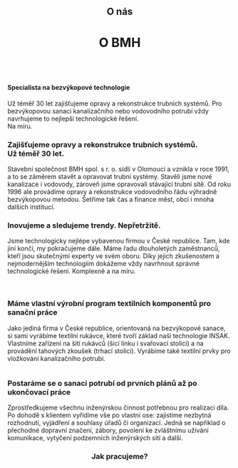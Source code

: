<header class="page-header page-header--centered">
    <h2 class="page-header__subtitle">O nás</h2>
    <h1 class="page-header__title">O BMH</h1>
</header>

<section class="section section--wide section--centered">
<div class="info-box info-box--image-left info-box--blue info-box--image-small">
    <img class="info-box__img" src="/img/frontpage/2.png" alt=""/>
    <main class="info-box__content">
        <h4 class="info-box__content__header">Specialista na bezvýkopové technologie</h4>
        <p class="info-box__content__text">Už téměř 30 let zajišťujeme opravy a rekonstrukce trubních systémů. Pro bezvýkopovou sanaci kanalizačního nebo vodovodního potrubí vždy navrhujeme to nejlepší technologické řešení.<br/>Na míru.</p>
    </main>
</div>
</section>

<section class="page-paragraph">
    <main class="page-paragraph__content">
        <h3 class="page-paragraph__header">Zajišťujeme opravy a rekonstrukce trubních systémů.<br/>Už téměř 30 let.</h3>
        <p class="page-paragraph__text">
        Stavební společnost BMH spol. s r. o. sídlí v Olomouci a vznikla v roce 1991, a to se záměrem stavět a opravovat trubní systémy. Stavěli jsme nové kanalizace i vodovody, zároveň jsme opravovali stávající trubní sítě. Od roku 1996 ale provádíme opravy a rekonstrukce vodovodního řádu výhradně bezvýkopovou metodou. Šetříme tak čas a finance měst, obcí i mnoha dalších institucí.
        </p>
    </main>
</section>

<section class="page-paragraph">
    <main class="page-paragraph__content">
        <h3 class="page-paragraph__header">Inovujeme a sledujeme trendy. Nepřetržitě.</h3>
        <p class="page-paragraph__text">
        Jsme technologicky nejlépe vybavenou firmou v České republice. Tam, kde jiní končí, my pokračujeme dále. Máme řadu dlouholetých zaměstnanců, kteří jsou skutečnými experty ve svém oboru. Díky jejich zkušenostem a nejmodernějším technologiím dokážeme vždy navrhnout správné technologické řešení. Komplexně a na míru.
        </p>
    </main>
</section>

<section class="image-preview image-preview--double">
    <main class="image-preview__content">
        <img class="image-preview__img" src="/img/frontpage/1.png" alt=""/>
        <img class="image-preview__img" src="/img/frontpage/1.png" alt=""/>
    </main>
</section>

<section class="page-paragraph">
    <main class="page-paragraph__content">
        <h3 class="page-paragraph__header">Máme vlastní výrobní program textilních komponentů pro sanační práce</h3>
        <p class="page-paragraph__text">
        Jako jediná firma v České republice, orientovaná na bezvýkopové sanace, si sami vyrábíme textilní rukávce, které tvoří základ naší technologie INSAK. Vlastníme zařízení na šití rukávců (šicí linku i svařovací stolici) a na provádění tahových zkoušek (trhací stolici). Vyrábíme také textilní prvky pro vložkování kanalizačního potrubí.
        </p>
    </main>
</section>

<section class="image-preview image-preview--single">
    <main class="image-preview__content">
        <img class="image-preview__img" src="/img/frontpage/9.png" alt=""/>
    </main>
</section>

<section class="page-paragraph">
    <main class="page-paragraph__content">
        <h3 class="page-paragraph__header">Postaráme se o sanaci potrubí od prvních plánů až po ukončovací práce</h3>
        <p class="page-paragraph__text">
        Zprostředkujeme všechnu inženýrskou činnost potřebnou pro realizaci díla. Po dohodě s klientem vyřídíme vše po vlastní ose: zajistíme nezbytná rozhodnutí, vyjádření a souhlasy úřadů či organizací. Jedná se například o přechodné dopravní značení, zábory, povolení ke zvláštnímu užívání komunikace, vytyčení podzemních inženýrských sítí a další.</p>
    </main>
</section>

<section class="section section--wide section--gray section--centered proc-zvolit-bezvykopovou-metodu">
    <header class="section__header header--small">
        <h3 class="section__title title--small">Jak pracujeme?</h3>
    </header>
    <main class="section__content why-boxes why-boxes--six">
        <WhyBox title="Pečlivě prozkoumáme lokaci a objektivně popíšeme situaci." text="" imageUrl="/img/why-precise.svg"/>
        <WhyBox title="Navrhneme individuální řešení s ohledem na specifika zakázky." text="" imageUrl="/img/why-individual.svg"/>
        <WhyBox title="Stanovíme reálný termín, v němž zakázku dokončíme." text="" imageUrl="/img/why-real.svg"/>
        <WhyBox title="Dílo dodáme v odpovídající kvalitě i v dohodnutém termínu." text="" imageUrl="/img/why-quality.svg"/>
        <WhyBox title="Naši klienti vědí, že je na nás 100% spolehnutí." text="" imageUrl="/img/why-besure.svg"/>
        <WhyBox title="Působíme po celé České republice a máme 
tržní ceny." text="" imageUrl="/img/why-wholecountry.svg"/>
    </main>
</section>

<ReferencesSection/>

<BlogPreviewSection/>

<Contact />

